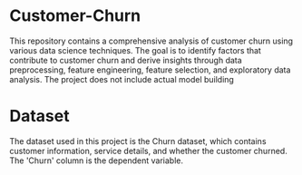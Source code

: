 # Customer-Churn
This repository contains a comprehensive analysis of customer churn using various data science techniques. The goal is to identify factors that contribute to customer churn and derive insights through data preprocessing, feature engineering, feature selection, and exploratory data analysis. The project does not include actual model building

# Dataset
The dataset used in this project is the Churn dataset, which contains customer information, service details, and whether the customer churned. The 'Churn' column is the dependent variable.

